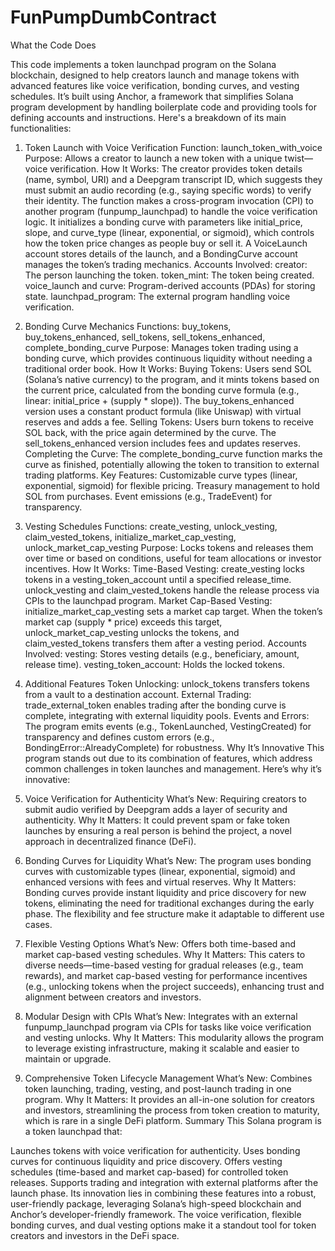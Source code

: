 # FunPumpDumbContract
 
What the Code Does

This code implements a token launchpad program on the Solana blockchain, designed to help creators launch and manage tokens with advanced features like voice verification, bonding curves, and vesting schedules. It’s built using Anchor, a framework that simplifies Solana program development by handling boilerplate code and providing tools for defining accounts and instructions. Here's a breakdown of its main functionalities:

1. Token Launch with Voice Verification
Function: launch_token_with_voice
Purpose: Allows a creator to launch a new token with a unique twist—voice verification.
How It Works:
The creator provides token details (name, symbol, URI) and a Deepgram transcript ID, which suggests they must submit an audio recording (e.g., saying specific words) to verify their identity.
The function makes a cross-program invocation (CPI) to another program (funpump_launchpad) to handle the voice verification logic.
It initializes a bonding curve with parameters like initial_price, slope, and curve_type (linear, exponential, or sigmoid), which controls how the token price changes as people buy or sell it.
A VoiceLaunch account stores details of the launch, and a BondingCurve account manages the token’s trading mechanics.
Accounts Involved:
creator: The person launching the token.
token_mint: The token being created.
voice_launch and curve: Program-derived accounts (PDAs) for storing state.
launchpad_program: The external program handling voice verification.
2. Bonding Curve Mechanics
Functions: buy_tokens, buy_tokens_enhanced, sell_tokens, sell_tokens_enhanced, complete_bonding_curve
Purpose: Manages token trading using a bonding curve, which provides continuous liquidity without needing a traditional order book.
How It Works:
Buying Tokens: Users send SOL (Solana’s native currency) to the program, and it mints tokens based on the current price, calculated from the bonding curve formula (e.g., linear: initial_price + (supply * slope)). The buy_tokens_enhanced version uses a constant product formula (like Uniswap) with virtual reserves and adds a fee.
Selling Tokens: Users burn tokens to receive SOL back, with the price again determined by the curve. The sell_tokens_enhanced version includes fees and updates reserves.
Completing the Curve: The complete_bonding_curve function marks the curve as finished, potentially allowing the token to transition to external trading platforms.
Key Features:
Customizable curve types (linear, exponential, sigmoid) for flexible pricing.
Treasury management to hold SOL from purchases.
Event emissions (e.g., TradeEvent) for transparency.
3. Vesting Schedules
Functions: create_vesting, unlock_vesting, claim_vested_tokens, initialize_market_cap_vesting, unlock_market_cap_vesting
Purpose: Locks tokens and releases them over time or based on conditions, useful for team allocations or investor incentives.
How It Works:
Time-Based Vesting: create_vesting locks tokens in a vesting_token_account until a specified release_time. unlock_vesting and claim_vested_tokens handle the release process via CPIs to the launchpad program.
Market Cap-Based Vesting: initialize_market_cap_vesting sets a market cap target. When the token’s market cap (supply * price) exceeds this target, unlock_market_cap_vesting unlocks the tokens, and claim_vested_tokens transfers them after a vesting period.
Accounts Involved:
vesting: Stores vesting details (e.g., beneficiary, amount, release time).
vesting_token_account: Holds the locked tokens.
4. Additional Features
Token Unlocking: unlock_tokens transfers tokens from a vault to a destination account.
External Trading: trade_external_token enables trading after the bonding curve is complete, integrating with external liquidity pools.
Events and Errors: The program emits events (e.g., TokenLaunched, VestingCreated) for transparency and defines custom errors (e.g., BondingError::AlreadyComplete) for robustness.
Why It’s Innovative
This program stands out due to its combination of features, which address common challenges in token launches and management. Here’s why it’s innovative:

1. Voice Verification for Authenticity
What’s New: Requiring creators to submit audio verified by Deepgram adds a layer of security and authenticity.
Why It Matters: It could prevent spam or fake token launches by ensuring a real person is behind the project, a novel approach in decentralized finance (DeFi).
2. Bonding Curves for Liquidity
What’s New: The program uses bonding curves with customizable types (linear, exponential, sigmoid) and enhanced versions with fees and virtual reserves.
Why It Matters: Bonding curves provide instant liquidity and price discovery for new tokens, eliminating the need for traditional exchanges during the early phase. The flexibility and fee structure make it adaptable to different use cases.
3. Flexible Vesting Options
What’s New: Offers both time-based and market cap-based vesting schedules.
Why It Matters: This caters to diverse needs—time-based vesting for gradual releases (e.g., team rewards), and market cap-based vesting for performance incentives (e.g., unlocking tokens when the project succeeds), enhancing trust and alignment between creators and investors.
4. Modular Design with CPIs
What’s New: Integrates with an external funpump_launchpad program via CPIs for tasks like voice verification and vesting unlocks.
Why It Matters: This modularity allows the program to leverage existing infrastructure, making it scalable and easier to maintain or upgrade.
5. Comprehensive Token Lifecycle Management
What’s New: Combines token launching, trading, vesting, and post-launch trading in one program.
Why It Matters: It provides an all-in-one solution for creators and investors, streamlining the process from token creation to maturity, which is rare in a single DeFi platform.
Summary
This Solana program is a token launchpad that:

Launches tokens with voice verification for authenticity.
Uses bonding curves for continuous liquidity and price discovery.
Offers vesting schedules (time-based and market cap-based) for controlled token releases.
Supports trading and integration with external platforms after the launch phase.
Its innovation lies in combining these features into a robust, user-friendly package, leveraging Solana’s high-speed blockchain and Anchor’s developer-friendly framework. The voice verification, flexible bonding curves, and dual vesting options make it a standout tool for token creators and investors in the DeFi space.
